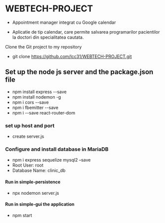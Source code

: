 # WEBTECH-PROJECT
* Appointment manager integrat cu Google calendar

* Aplicatie de tip calendar, care permite salvarea programarilor pacientilor la doctori din specialitatea cautata. 

Clone the Git project to my repository
* git clone https://github.com/lcc31/WEBTECH-PROJECT.git

## Set up the node js server and the package.json file
* npm install express --save
* npm install nodemon -g
* npm i cors --save
* npm i fbemitter --save
* npm i --save react-router-dom

### set up host and port
* create server.js

### Configure and install database in MariaDB
* npm i express sequelize mysql2 –save
* Root User: root
* Database Name: clinic_db

#### Run in simple-persistence
* npx nodemon server.js

#### Run in simple-gui the application
* npm start
